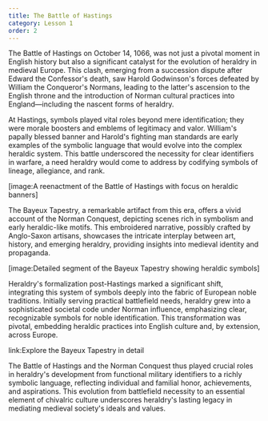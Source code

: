 ```yaml
---
title: The Battle of Hastings
category: Lesson 1
order: 2
---
```


The Battle of Hastings on October 14, 1066, was not just a pivotal
moment in English history but also a significant catalyst for the
evolution of heraldry in medieval Europe. This clash, emerging from
a succession dispute after Edward the Confessor's death, saw Harold
Godwinson's forces defeated by William the Conqueror's Normans,
leading to the latter's ascension to the English throne and the
introduction of Norman cultural practices into England—including
the nascent forms of heraldry.

At Hastings, symbols played vital roles beyond mere identification;
they were morale boosters and emblems of legitimacy and valor.
William's papally blessed banner and Harold's fighting man standards
are early examples of the symbolic language that would evolve into
the complex heraldic system. This battle underscored the necessity
for clear identifiers in warfare, a need heraldry would come to
address by codifying symbols of lineage, allegiance, and rank.

[image:A reenactment of the Battle of Hastings with focus on heraldic
banners]

The Bayeux Tapestry, a remarkable artifact from this era, offers a
vivid account of the Norman Conquest, depicting scenes rich in
symbolism and early heraldic-like motifs. This embroidered narrative,
possibly crafted by Anglo-Saxon artisans, showcases the intricate
interplay between art, history, and emerging heraldry, providing
insights into medieval identity and propaganda.

[image:Detailed segment of the Bayeux Tapestry showing heraldic
symbols]

Heraldry's formalization post-Hastings marked a significant shift,
integrating this system of symbols deeply into the fabric of European
noble traditions. Initially serving practical battlefield needs,
heraldry grew into a sophisticated societal code under Norman
influence, emphasizing clear, recognizable symbols for noble
identification. This transformation was pivotal, embedding heraldic
practices into English culture and, by extension, across Europe.

link:Explore the Bayeux Tapestry in detail

The Battle of Hastings and the Norman Conquest thus played crucial
roles in heraldry's development from functional military identifiers
to a richly symbolic language, reflecting individual and familial
honor, achievements, and aspirations. This evolution from battlefield
necessity to an essential element of chivalric culture underscores
heraldry's lasting legacy in mediating medieval society's ideals
and values.

